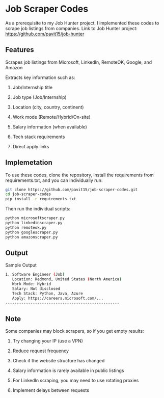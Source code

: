 # Job Scraper Codes
As a prerequisite to my Job Hunter project, I implemented these codes to scrape job listings from companies. 
Link to Job Hunter project: https://github.com/pavit15/job-hunter

## Features
Scrapes job listings from Microsoft, LinkedIn, RemoteOK, Google, and Amazon

Extracts key information such as:

1. Job/Internship title

2. Job type (Job/Internship)

3. Location (city, country, continent)

4. Work mode (Remote/Hybrid/On-site)

5. Salary information (when available)

6. Tech stack requirements

7. Direct apply links

## Implemetation

To use these codes, clone the repository, install the requirements from requirements.txt, and you can individually run:

```bash
git clone https://github.com/pavit15/job-scraper-codes.git
cd job-scraper-codes
pip install -r requirements.txt
```
Then run the individual scripts:

```bash
python microsoftscraper.py
python linkedinscraper.py
python remoteok.py
python googlescraper.py
python amazonscraper.py
```
   
## Output 

Sample Output
```bash
1. Software Engineer (Job)
   Location: Redmond, United States (North America)
   Work Mode: Hybrid
   Salary: Not disclosed
   Tech Stack: Python, Java, Azure
   Apply: https://careers.microsoft.com/...
--------------------------------------------------
```

## Note

Some companies may block scrapers, so if you get empty results:

1. Try changing your IP (use a VPN)

2. Reduce request frequency

3. Check if the website structure has changed

4. Salary information is rarely available in public listings

5. For LinkedIn scraping, you may need to use rotating proxies

6. Implement delays between requests
